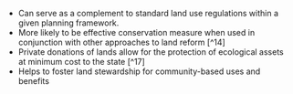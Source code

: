 - Can serve as a complement to standard land use regulations within a given planning framework. 
- More likely to be effective conservation measure when used in conjunction with other approaches to land reform [^14]
- Private donations of lands allow for the protection of ecological assets at minimum cost to the state [^17]
- Helps to foster land stewardship for community-based uses and benefits
